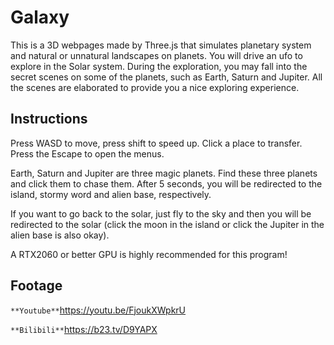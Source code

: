 # Galaxy

This is a 3D webpages made by Three.js that simulates planetary system and natural or unnatural landscapes on planets. You will drive an ufo to explore in the Solar system. During the exploration, you may fall into the secret scenes on some of the planets, such as Earth, Saturn and Jupiter. All the scenes are elaborated to provide you a nice exploring experience.

## Instructions

Press WASD to move, press shift to speed up. Click a place to transfer. Press the Escape to open the menus.

Earth, Saturn and Jupiter are three magic planets. Find these three planets and click them to chase them. After 5 seconds, you will be redirected to the island, stormy word and alien base, respectively.

If you want to go back to the solar, just fly to the sky and then you will be redirected to the solar (click the moon in the island or click the Jupiter in the alien base is also okay).

A RTX2060 or better GPU is highly recommended for this program!

Footage
-------

`**Youtube**`https://youtu.be/FjoukXWpkrU

`**Bilibili**`https://b23.tv/D9YAPX
